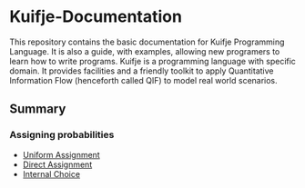 # Kuifje-Documentation

This repository contains the basic documentation for Kuifje Programming Language. It is also a guide,
with examples, allowing new programers to learn how to write programs.
Kuifje is a programming language with specific domain. It provides facilities and a friendly toolkit to
apply Quantitative Information Flow (henceforth called QIF) to model real world scenarios.

## Summary

### Assigning probabilities

- [Uniform Assignment](https://github.com/gleisonsdm/Kuifje-Documentation/blob/main/Chapter%2001/Uniform%20Assingment.md)
- [Direct Assignment](https://github.com/gleisonsdm/Kuifje-Documentation/blob/main/Chapter%2001/Direct%20Assignment.md)
- [Internal Choice](https://github.com/gleisonsdm/Kuifje-Documentation/blob/main/Chapter%2001/Internal%20Choice.md)
